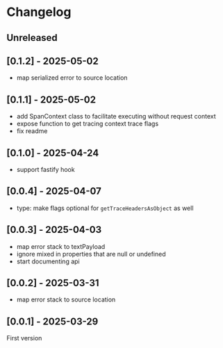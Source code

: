 # Changelog

## Unreleased

## [0.1.2] - 2025-05-02

- map serialized error to source location

## [0.1.1] - 2025-05-02

- add SpanContext class to facilitate executing without request context
- expose function to get tracing context trace flags
- fix readme

## [0.1.0] - 2025-04-24

- support fastify hook

## [0.0.4] - 2025-04-07

- type: make flags optional for `getTraceHeadersAsObject` as well

## [0.0.3] - 2025-04-03

- map error stack to textPayload
- ignore mixed in properties that are null or undefined
- start documenting api

## [0.0.2] - 2025-03-31

- map error stack to source location

## [0.0.1] - 2025-03-29

First version
